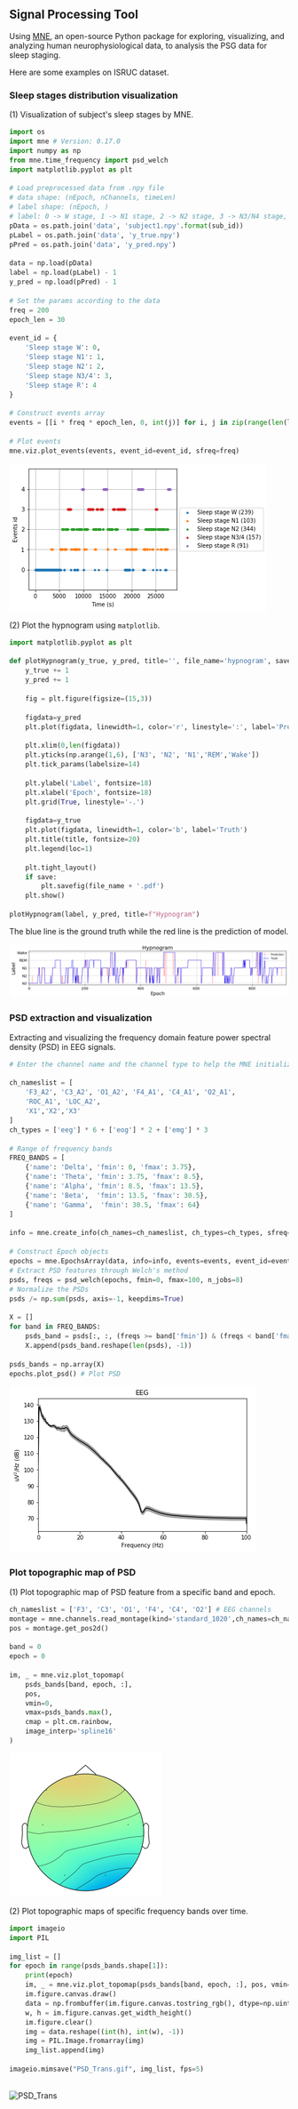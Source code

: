 ## Signal Processing Tool

Using [MNE](https://github.com/mne-tools/mne-python), an open-source Python package for exploring, visualizing, and analyzing human neurophysiological data, to analysis the PSG data for sleep staging.

Here are some examples on ISRUC dataset.

### Sleep stages distribution visualization

(1) Visualization of subject's sleep stages by MNE.

```python
import os
import mne # Version: 0.17.0
import numpy as np
from mne.time_frequency import psd_welch
import matplotlib.pyplot as plt

# Load preprocessed data from .npy file
# data shape: (nEpoch, nChannels, timeLen)
# label shape: (nEpoch, )
# label: 0 -> W stage, 1 -> N1 stage, 2 -> N2 stage, 3 -> N3/N4 stage, 4 -> REM stage
pData = os.path.join('data', 'subject1.npy'.format(sub_id))
pLabel = os.path.join('data', 'y_true.npy')
pPred = os.path.join('data', 'y_pred.npy')

data = np.load(pData)
label = np.load(pLabel) - 1
y_pred = np.load(pPred) - 1

# Set the params according to the data
freq = 200
epoch_len = 30

event_id = {
    'Sleep stage W': 0,
    'Sleep stage N1': 1,
    'Sleep stage N2': 2,
    'Sleep stage N3/4': 3,
    'Sleep stage R': 4
}

# Construct events array
events = [[i * freq * epoch_len, 0, int(j)] for i, j in zip(range(len(label)), label)]

# Plot events
mne.viz.plot_events(events, event_id=event_id, sfreq=freq)
```

![events](./images/events.png)

(2) Plot the hypnogram using `matplotlib`. 

```python
import matplotlib.pyplot as plt

def plotHypnogram(y_true, y_pred, title='', file_name='hypnogram', save=False):
    y_true += 1
    y_pred += 1
    
    fig = plt.figure(figsize=(15,3))

    figdata=y_pred
    plt.plot(figdata, linewidth=1, color='r', linestyle=':', label='Prediction')

    plt.xlim(0,len(figdata))
    plt.yticks(np.arange(1,6), ['N3', 'N2', 'N1','REM','Wake'])
    plt.tick_params(labelsize=14)

    plt.ylabel('Label', fontsize=18)
    plt.xlabel('Epoch', fontsize=18)
    plt.grid(True, linestyle='-.')

    figdata=y_true
    plt.plot(figdata, linewidth=1, color='b', label='Truth')
    plt.title(title, fontsize=20)
    plt.legend(loc=1)

    plt.tight_layout()
    if save:
        plt.savefig(file_name + '.pdf')
    plt.show()
    
plotHypnogram(label, y_pred, title=f"Hypnogram")
```

The blue line is the ground truth while the red line is the prediction of model. 

![hypnogram](./images/hypnogram.png)

### PSD extraction and visualization

Extracting and visualizing the frequency domain feature power spectral density (PSD) in EEG signals.

```python
# Enter the channel name and the channel type to help the MNE initialize information

ch_nameslist = [
    'F3_A2', 'C3_A2', 'O1_A2', 'F4_A1', 'C4_A1', 'O2_A1', 
    'ROC_A1', 'LOC_A2',
    'X1','X2','X3'
]
ch_types = ['eeg'] * 6 + ['eog'] * 2 + ['emg'] * 3

# Range of frequency bands
FREQ_BANDS = [
    {'name': 'Delta', 'fmin': 0, 'fmax': 3.75},
    {'name': 'Theta', 'fmin': 3.75, 'fmax': 8.5},
    {'name': 'Alpha', 'fmin': 8.5, 'fmax': 13.5},
    {'name': 'Beta',  'fmin': 13.5, 'fmax': 30.5},
    {'name': 'Gamma',  'fmin': 30.5, 'fmax': 64}
]

info = mne.create_info(ch_names=ch_nameslist, ch_types=ch_types, sfreq=200)

# Construct Epoch objects
epochs = mne.EpochsArray(data, info=info, events=events, event_id=event_id)
# Extract PSD features through Welch's method
psds, freqs = psd_welch(epochs, fmin=0, fmax=100, n_jobs=8)
# Normalize the PSDs
psds /= np.sum(psds, axis=-1, keepdims=True)

X = []
for band in FREQ_BANDS:
    psds_band = psds[:, :, (freqs >= band['fmin']) & (freqs < band['fmax'])].mean(axis=-1)
    X.append(psds_band.reshape(len(psds), -1))
    
psds_bands = np.array(X)
epochs.plot_psd() # Plot PSD
```

![psd](images/psd.png)

### Plot topographic map of PSD

(1) Plot topographic map of PSD feature from a specific band and epoch.

```python
ch_nameslist = ['F3', 'C3', 'O1', 'F4', 'C4', 'O2'] # EEG channels
montage = mne.channels.read_montage(kind='standard_1020',ch_names=ch_nameslist)
pos = montage.get_pos2d()

band = 0
epoch = 0

im, _ = mne.viz.plot_topomap(
    psds_bands[band, epoch, :], 
    pos, 
    vmin=0, 
    vmax=psds_bands.max(), 
    cmap = plt.cm.rainbow, 
    image_interp='spline16'
)
```

![topo](images/topo.png)

(2) Plot topographic maps of specific frequency bands over time.

```python
import imageio
import PIL

img_list = []
for epoch in range(psds_bands.shape[1]):
    print(epoch)
    im, _ = mne.viz.plot_topomap(psds_bands[band, epoch, :], pos, vmin=0, vmax=0.2, cmap=plt.cm.rainbow, image_interp='spline16', show=False)
    im.figure.canvas.draw()
    data = np.frombuffer(im.figure.canvas.tostring_rgb(), dtype=np.uint8)
    w, h = im.figure.canvas.get_width_height()
    im.figure.clear()
    img = data.reshape((int(h), int(w), -1))
    img = PIL.Image.fromarray(img)
    img_list.append(img)
   
imageio.mimsave("PSD_Trans.gif", img_list, fps=5)
    
```

![PSD_Trans](images/PSD_Trans.gif)